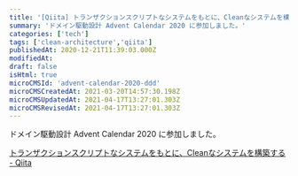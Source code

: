 ```yaml
---
title: '[Qiita] トランザクションスクリプトなシステムをもとに、Cleanなシステムを構築する'
summary: 'ドメイン駆動設計 Advent Calendar 2020 に参加しました。'
categories: ['tech']
tags: ['clean-architecture','qiita']
publishedAt: 2020-12-21T11:39:03.000Z
modifiedAt: 
draft: false
isHtml: true
microCMSId: 'advent-calendar-2020-ddd'
microCMSCreatedAt: 2021-03-20T14:57:30.198Z
microCMSUpdatedAt: 2021-04-17T13:27:01.303Z
microCMSRevisedAt: 2021-04-17T13:27:01.303Z
---
```

<p>ドメイン駆動設計 Advent Calendar 2020 に参加しました。</p>
<p><a href="https://qiita.com/abekoh/items/f8d392ac4835efa82b28">トランザクションスクリプトなシステムをもとに、Cleanなシステムを構築する - Qiita</a></p>
    